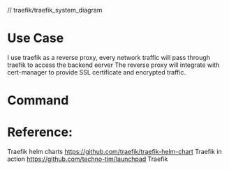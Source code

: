 // traefik/traefik_system_diagram
# Use Case
I use traefik as a reverse proxy, every network traffic will pass through traefik to access the backend eerver
The reverse proxy will integrate with cert-manager to provide SSL certificate and encrypted traffic.

# Command



# Reference:
Traefik helm charts https://github.com/traefik/traefik-helm-chart
Traefik in action https://github.com/techno-tim/launchpad
Traefik 

